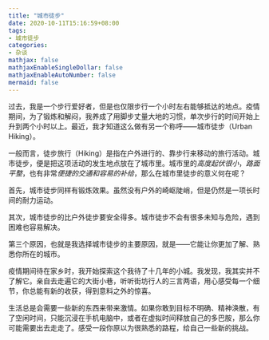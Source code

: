 ```yaml
---
title: "城市徒步"
date: 2020-10-11T15:16:59+08:00
tags:
- 城市徒步
categories:
- 杂谈
mathjax: false
mathjaxEnableSingleDollar: false
mathjaxEnableAutoNumber: false
mermaid: false
---
```


过去，我是一个步行爱好者，但是也仅限步行一个小时左右能够抵达的地点。疫情期间，为了锻炼和解闷，我养成了用脚步丈量大地的习惯，单次步行的时间开始上升到两个小时以上。最近，我才知道这么做有另一个称呼——城市徒步（Urban Hiking）。

<!--more-->

一般而言，徒步旅行（Hiking）是指在户外进行的、靠步行来移动的旅行活动。城市徒步，便是把这项活动的发生地点放在了城市里。城市里的*高度起伏很小*，*路面平整*，也有非常*便捷的交通和容易的补给*，那么在城市里徒步的意义何在呢？

首先，城市徒步同样有锻炼效果。虽然没有户外的崎岖陡峭，但是仍然是一项长时间的耐力运动。

其次，城市徒步的比户外徒步要安全得多。城市徒步不会有很多未知与危险，遇到困难也容易解决。

第三个原因，也就是我选择城市徒步的主要原因，就是——它能让你更加了解、熟悉你所在的城市。

疫情期间待在家乡时，我开始探索这个我待了十几年的小城。我发现，我其实并不了解它。亲自去走遍它的大街小巷，听听街坊行人的三言两语，用心感受每一个细节，你总能有新的收获，得到意料之外的惊喜。

生活总是会需要一些新的东西来带来激情。如果你敢到目标不明确、精神涣散，有了空闲时间，只能沉浸在手机电脑中，或者在虚拟时间释放自己的多巴胺，那么你可能需要出去走走了。感受一段你原以为很熟悉的路程，给自己一些新的挑战。